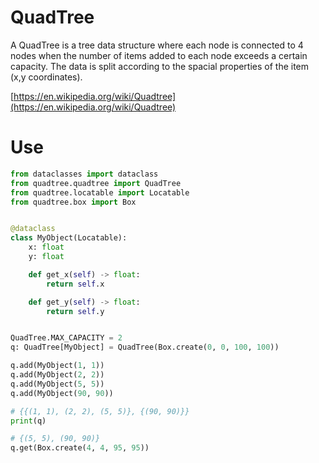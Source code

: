 # QuadTree

A QuadTree is a tree data structure where each node is connected to 4 nodes when the number of items added to each node exceeds a certain capacity. The data is split according to the spacial properties of the item (x,y coordinates).

[https://en.wikipedia.org/wiki/Quadtree](https://en.wikipedia.org/wiki/Quadtree)

# Use

```python
from dataclasses import dataclass
from quadtree.quadtree import QuadTree
from quadtree.locatable import Locatable
from quadtree.box import Box


@dataclass
class MyObject(Locatable):
    x: float
    y: float

    def get_x(self) -> float:
        return self.x

    def get_y(self) -> float:
        return self.y


QuadTree.MAX_CAPACITY = 2
q: QuadTree[MyObject] = QuadTree(Box.create(0, 0, 100, 100))

q.add(MyObject(1, 1))
q.add(MyObject(2, 2))
q.add(MyObject(5, 5))
q.add(MyObject(90, 90))

# {{(1, 1), (2, 2), (5, 5)}, {(90, 90)}}
print(q)

# {(5, 5), (90, 90)}
q.get(Box.create(4, 4, 95, 95))
```